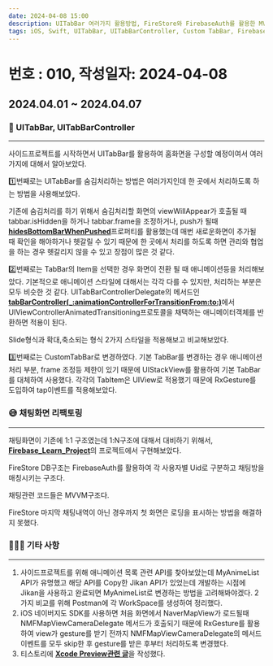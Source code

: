 ```yaml
---
date: 2024-04-08 15:00
description: UITabBar 여러가지 활용방법, FireStore와 FirebaseAuth를 활용한 MVVM-Chat 구현, 애니메이션 목록 API Postman 정리, 네이버지도 카메라 Delegate 이슈
tags: iOS, Swift, UITabBar, UITabBarController, Custom TabBar, Firebase, FireStore, FiresbaseAuth, NaverMap, Postman, MVVM, RxGesture
---
```

# 번호 : 010, 작성일자: 2024-04-08

## 2024.04.01 ~ 2024.04.07
### 📱 UITabBar, UITabBarController
---

사이드프로젝트를 시작하면서 UITabBar를 활용하여 홈화면을 구성할 예정이여서 여러가지에 대해서 알아보았다.

1️⃣번째로는 UITabBar를 숨김처리하는 방법은 여러가지인데 한 곳에서 처리하도록 하는 방법을 사용해보았다.

기존에  숨김처리를 하기 위해서 숨김처리할 화면의 viewWillAppear가 호출될 때 tabbar.isHidden을 하거나 tabbar.frame을 조정하거나, push가 될때 [**hidesBottomBarWhenPushed**](https://developer.apple.com/documentation/uikit/uiviewcontroller/1621863-hidesbottombarwhenpushed)프로퍼티를 활용했는데 매번 새로운화면이 추가될 때 확인을 해야하거나 헷갈릴 수 있기 때문에 한 곳에서 처리를 하도록 하면 관리와 협업을 하는 경우 헷갈리지 않을 수 있고 장점이 많은 것 같다.

2️⃣번째로는 TabBar의 Item을 선택한 경우 화면이 전환 될 때 애니메이션등을 처리해보았다. 기본적으로 애니메이션 스타일에 대해서는 각각 다를 수 있지만, 처리하는 부분은 모두 비슷한 것 같다. UITabBarControllerDelegate의 메서드인 [**tabBarController(_:animationControllerForTransitionFrom:to:)**](https://developer.apple.com/documentation/uikit/uitabbarcontrollerdelegate/1621167-tabbarcontroller)에서 UIViewControllerAnimatedTransitioning프로토콜을 채택하는 애니메이터객체를 반환하면 적용이 된다. 

Slide형식과 확대,축소되는 형식 2가지 스타일을 적용해보고 비교해보았다.

3️⃣번째로는 CustomTabBar로 변경하였다. 기본 TabBar를 변경하는 경우 애니메이션 처리 부분, frame 조정등 제한이 있기 때문에 UIStackView를 활용하여 기본 TabBar를 대체하여 사용했다. 각각의 TabItem은 UIView로 적용했기 때문에 RxGesture를 도입하여 tap이벤트를 적용해보았다.

### 😅 채팅화면 리팩토링
---

채팅화면이 기존에 1:1 구조였는데 1:N구조에 대해서 대비하기 위해서, [**Firebase_Learn_Project**](https://github.com/sookim-1/Firebase_Learn_Project)의 프로젝트에서 구현해보았다.

FireStore DB구조는 FirebaseAuth를 활용하여 각 사용자별 Uid로 구분하고 채팅방을 매칭시키는 구조다.

채팅관련 코드들은 MVVM구조다.

FireStore 마지막 채팅내역이 아닌 경우까지 첫 화면은 로딩을 표시하는 방법을 해결하지 못했다.

### 🙋🏻‍♂️ 기타 사항
---

1. 사이드프로젝트를 위해 애니메이션 목록 관련 API를 찾아보았는데 MyAnimeList API가 유명했고 해당 API를 Copy한 Jikan API가 있었는데 개발하는 시점에 Jikan을 사용하고 완료되면 MyAnimeList로 변경하는 방법을 고려해봐야겠다. 2가지 비교를 위해 Postman에 각 WorkSpace를 생성하여 정리했다.
2. iOS 네이버지도 SDK를 사용하면 처음 화면에서 NaverMapView가 로드될때 NMFMapViewCameraDelegate 메서드가 호출되기 때문에 RxGesture를 활용하여 view가 gesture를 받기 전까지 NMFMapViewCameraDelegate의 메서드 이벤트를 모두 skip한 후 gesture를 받은 후부터 처리하도록 변경했다.
3. 티스토리에 [**Xcode Preview관련 글**](https://sookim-1.tistory.com/3)을 작성했다.
